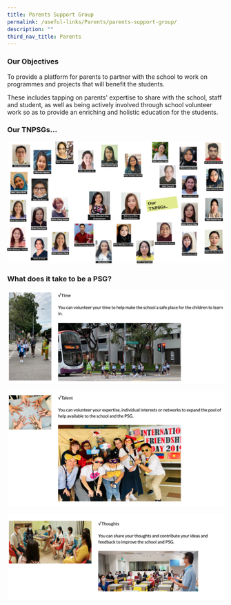 ```yaml
---
title: Parents Support Group
permalink: /useful-links/Parents/parents-support-group/
description: ""
third_nav_title: Parents
---
```


### Our Objectives

To provide a platform for parents to partner with the school to work on programmes and projects that will benefit the students.  

  

These includes tapping on parents' expertise to share with the school, staff and student, as well as being actively involved through school volunteer work so as to provide an enriching and holistic education for the students.

### Our TNPSGs...

![](/images/Our%20TNPSGs.png)

### What does it take to be a PSG?

![](/images/psg1.png)

![](/images/psg2.png)

![](/images/psg3.png)